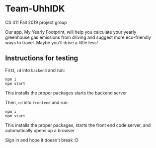 # Team-UhhIDK
CS 411 Fall 2019 project group 

Our app, My Yearly Footprint, will help you calculate your yearly greenhouse gas emissions from driving and suggest more eco-friendly ways to travel. Maybe you'll drive a little less!

## Instructions for testing


First, `cd` into `backend` and run: 
```
npm i
npm start
```
This installs the proper packages starts the backend server

Then, `cd` into `frontend` and run:
```
npm i
npm start
```
This installs the proper packages, starts the front end code server, and automatically opens up a browser

Sign in and hope it doesn't break :D
